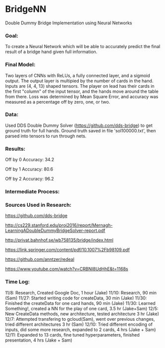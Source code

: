 # BridgeNN
Double Dummy Bridge Implementation using Neural Networks

### Goal: 
To create a Neural Network which will be able to accurately predict the final result of a bridge hand given full information.

### Final Model: 
Two layers of CNNs with ReLUs, a fully connected layer, and a sigmoid output. The output layer is multipied by the number of cards in the hand.
Inputs are (4, 4, 13) shaped tensors. The player on lead has their cards in the first "column" of the input tensor, and the hands move around the table from there.
Loss was determined by Mean Square Error, and accuracy was measured as a percentage off by zero, one, or two.

### Data:
Used DDS Double Dummy Solver (https://github.com/dds-bridge) to get ground truth for full hands. Ground truth saved in file 'sol100000.txt', then parsed into tensors to run through nets. 

### Results:

Off by 0 Accuracy: 34.2

Off by 1 Accuracy: 80.6

Off by 2 Accuracy: 96.2

### Intermediate Process:


### Sources Used in Research: 

https://github.com/dds-bridge

http://cs229.stanford.edu/proj2016/report/Mernagh-LearningADoubleDummyBridgeSolver-report.pdf

http://privat.bahnhof.se/wb758135/bridge/index.html

https://link.springer.com/content/pdf/10.1007%2Fb98109.pdf

https://github.com/anntzer/redeal

https://www.youtube.com/watch?v=CRBNI8UdHhE&t=1168s


### Time Log:
11/8: Research, Created Google Doc, 1 hour (Jake)
11/10: Research, 90 min (Sam)
11/27: Started writing code for createData, 30 min (Jake)
11/30: Finished the createData for one card hands, 90 min (Jake)
11/30: Learned Something!, created a NN for the play of one card, 3.5 hr (Jake+Sam)
12/5: New CreateData methods, new architecture, tested architecture 3 hr (Jake)
12/7: Attempted transfering to gcloud(Sam), went over previous changes, tried different architectures 3 hr (Sam)
12/10: Tried different encoding of inputs, did some more research, expanded to 2 cards, 4 hrs (Jake + Sam)
12/11: Expanded to 13 cards, fine tuned hyperparameters, finished presentation, 4 hrs (Jake + Sam)
